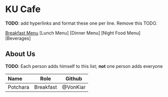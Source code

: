 # KU Cafe

**TODO**: add hyperlinks and format these one per line. Remove this TODO.

[Breakfast Menu](Menu.md/#Breakfast%20Menu)
[Lunch Menu]
[Dinner Menu]
[Night Food Menu]
[Beverages]

## About Us

**TODO**: Each person adds himself to this list; **not** one person adds everyone

| Name      | Role      | Github   |
|:----------|-----------|----------|
| Potchara  | Breakfast | @VonKiar |
